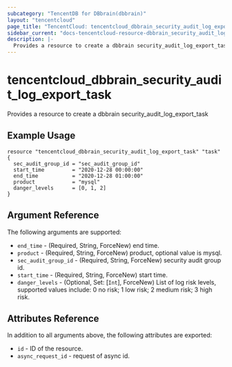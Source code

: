 ```yaml
---
subcategory: "TencentDB for DBbrain(dbbrain)"
layout: "tencentcloud"
page_title: "TencentCloud: tencentcloud_dbbrain_security_audit_log_export_task"
sidebar_current: "docs-tencentcloud-resource-dbbrain_security_audit_log_export_task"
description: |-
  Provides a resource to create a dbbrain security_audit_log_export_task
---
```


# tencentcloud_dbbrain_security_audit_log_export_task

Provides a resource to create a dbbrain security_audit_log_export_task

## Example Usage

```hcl
resource "tencentcloud_dbbrain_security_audit_log_export_task" "task" {
  sec_audit_group_id = "sec_audit_group_id"
  start_time         = "2020-12-28 00:00:00"
  end_time           = "2020-12-28 01:00:00"
  product            = "mysql"
  danger_levels      = [0, 1, 2]
}
```

## Argument Reference

The following arguments are supported:

* `end_time` - (Required, String, ForceNew) end time.
* `product` - (Required, String, ForceNew) product, optional value is mysql.
* `sec_audit_group_id` - (Required, String, ForceNew) security audit group id.
* `start_time` - (Required, String, ForceNew) start time.
* `danger_levels` - (Optional, Set: [`Int`], ForceNew) List of log risk levels, supported values include: 0 no risk; 1 low risk; 2 medium risk; 3 high risk.

## Attributes Reference

In addition to all arguments above, the following attributes are exported:

* `id` - ID of the resource.
* `async_request_id` - request of async id.



